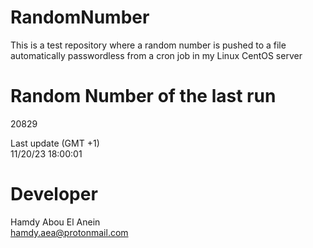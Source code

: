 # RandomNumber    
This is a test repository where a random number is pushed to a file automatically passwordless from a cron job in my Linux CentOS server    
# Random Number of the last run   
20829
      
Last update (GMT +1)    
11/20/23 18:00:01
# Developer    
Hamdy Abou El Anein   
hamdy.aea@protonmail.com
